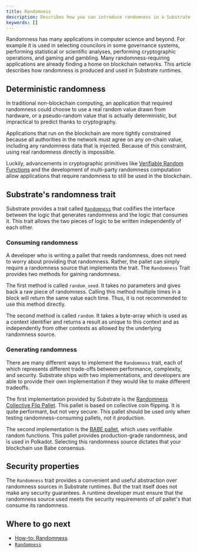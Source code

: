 ```yaml
---
title: Randomness
description: Describes how you can introduce randomness in a Substrate runtime.
keywords: []
---
```


Randomness has many applications in computer science and beyond. 
For example it is used in selecting councilors in some governance systems, performing statistical or scientific analyses, performing cryptographic operations, and gaming and gambling.
Many randomness-requiring applications are already finding a home on blockchain networks. 
This article describes how randomness is produced and used in Substrate runtimes.

## Deterministic randomness

In traditional non-blockchain computing, an application that required randomness could choose to use a real random value drawn from hardware, or a pseudo-random value that is actually deterministic, but impractical to predict thanks to cryptography.

Applications that run on the blockchain are more tightly constrained because all authorities in the network must agree on any on-chain value, including any randomness data that is injected. 
Because of this constraint, using real randomness directly is impossible.

Luckily, advancements in cryptographic primitives like [Verifiable Random Functions](https://en.wikipedia.org/wiki/Verifiable_random_function) and the development of multi-party randomness computation allow applications that require randomness to still be used in the blockchain.

## Substrate's randomness trait

Substrate provides a trait called [`Randomness`](https://paritytech.github.io/substrate/master/frame_support/traits/trait.Randomness.html) that codifies the interface between the logic that generates randomness and the logic that consumes it. 
This trait allows the two pieces of logic to be written independently of each other.

### Consuming randomness

A developer who is writing a pallet that needs randomness, does not need to worry about providing that randomness. 
Rather, the pallet can simply require a randomness source that implements the trait.
The `Randomness` Trait provides two methods for gaining randomness.

The first method is called `random_seed`. 
It takes no parameters and gives back a raw piece of randomness. 
Calling this method multiple times in a block will return the same value each time.
Thus, it is not recommended to use this method directly.

The second method is called `random`.
It takes a byte-array which is used as a context identifier and returns a result as unique to this context and as independently from other contexts as allowed by the underlying randomness source.

### Generating randomness

There are many different ways to implement the `Randomness` trait, each of which represents different trade-offs between performance, complexity, and security. 
Substrate ships with two implementations, and developers are able to provide their own implementation if they would like to make different tradeoffs.

The first implementation provided by Substrate is the [Randomness Collective Flip Pallet](https://paritytech.github.io/substrate/master/pallet_randomness_collective_flip/index.html).
This pallet is based on collective coin flipping.
It is quite performant, but not very secure.
This pallet should be used only when testing randomness-consuming pallets, not it production.

The second implementation is the [BABE pallet](https://paritytech.github.io/substrate/master/pallet_babe/index.html), which uses verifiable random functions. 
This pallet provides production-grade randomness, and is used in Polkadot. 
Selecting this randomness source dictates that your blockchain use Babe consensus.

## Security properties

The `Randomness` trait provides a convenient and useful abstraction over randomness sources in Substrate runtimes. 
But the trait itself does not make any security guarantees. 
A runtime developer must ensure that the randomness source used meets the security requirements of _all_ pallet's that consume its randomness.

## Where to go next


- [How-to: Randomness](/reference/how-to-guides/pallet-design/randomness/)
- [`Randomness`](https://paritytech.github.io/substrate/master/frame_support/traits/trait.Randomness.html)
